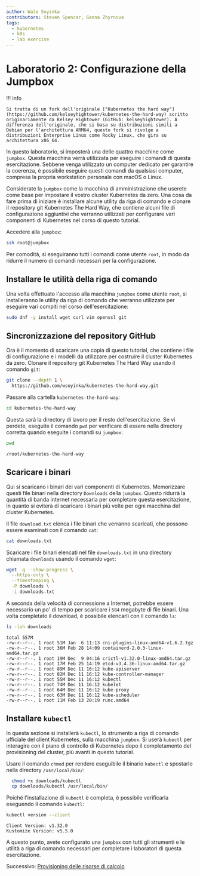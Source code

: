 ```yaml
---
author: Wale Soyinka
contributors: Steven Spencer, Ganna Zhyrnova
tags:
  - kubernetes
  - k8s
  - lab exercise
---
```


# Laboratorio 2: Configurazione della Jumpbox

!!! info

    Si tratta di un fork dell'originale ["Kubernetes the hard way"](https://github.com/kelseyhightower/kubernetes-the-hard-way) scritto originariamente da Kelsey Hightower (GitHub: kelseyhightower). A differenza dell'originale, che si basa su distribuzioni simili a Debian per l'architettura ARM64, questo fork si rivolge a distribuzioni Enterprise Linux come Rocky Linux, che gira su architettura x86_64.

In questo laboratorio, si imposterà una delle quattro macchine come `jumpbox`. Questa macchina verrà utilizzata per eseguire i comandi di questa esercitazione. Sebbene venga utilizzato un computer dedicato per garantire la coerenza, è possibile eseguire questi comandi da qualsiasi computer, compresa la propria workstation personale con macOS o Linux.

Considerate la `jumpbox` come la macchina di amministrazione che userete come base per impostare il vostro cluster Kubernetes da zero. Una cosa da fare prima di iniziare è installare alcune utility da riga di comando e clonare il repository git Kubernetes The Hard Way, che contiene alcuni file di configurazione aggiuntivi che verranno utilizzati per configurare vari componenti di Kubernetes nel corso di questo tutorial.

Accedere alla `jumpbox`:

```bash
ssh root@jumpbox
```

Per comodità, si eseguiranno tutti i comandi come utente `root`, in modo da ridurre il numero di comandi necessari per la configurazione.

## Installare le utilità della riga di comando

Una volta effettuato l'accesso alla macchina `jumpbox` come utente `root`, si installeranno le utility da riga di comando che verranno utilizzate per eseguire vari compiti nel corso dell'esercitazione:

```bash
sudo dnf -y install wget curl vim openssl git
```

## Sincronizzazione del repository GitHub

Ora è il momento di scaricare una copia di questo tutorial, che contiene i file di configurazione e i modelli da utilizzare per costruire il cluster Kubernetes da zero. Clonare il repository git Kubernetes The Hard Way usando il comando `git`:

```bash
git clone --depth 1 \
  https://github.com/wsoyinka/kubernetes-the-hard-way.git
```

Passare alla cartella `kubernetes-the-hard-way`:

```bash
cd kubernetes-the-hard-way
```

Questa sarà la directory di lavoro per il resto dell'esercitazione. Se vi perdete, eseguite il comando `pwd` per verificare di essere nella directory corretta quando eseguite i comandi su `jumpbox`:

```bash
pwd
```

```text
/root/kubernetes-the-hard-way
```

## Scaricare i binari

Qui si scaricano i binari dei vari componenti di Kubernetes. Memorizzare questi file binari nella directory `Downloads` della `jumpbox`. Questo ridurrà la quantità di banda internet necessaria per completare questa esercitazione, in quanto si eviterà di scaricare i binari più volte per ogni macchina del cluster Kubernetes.

Il file `download.txt` elenca i file binari che verranno scaricati, che possono essere esaminati con il comando `cat`:

```bash
cat downloads.txt
```

Scaricare i file binari elencati nel file `downloads.txt` in una directory chiamata `downloads` usando il comando `wget`:

```bash
wget -q --show-progress \
  --https-only \
  --timestamping \
  -P downloads \
  -i downloads.txt
```

A seconda della velocità di connessione a Internet, potrebbe essere necessario un po' di tempo per scaricare i `584` megabyte di file binari. Una volta completato il download, è possibile elencarli con il comando `ls`:

```bash
ls -loh downloads
```

```text
total 557M
-rw-r--r--. 1 root 51M Jan  6 11:13 cni-plugins-linux-amd64-v1.6.2.tgz
-rw-r--r--. 1 root 36M Feb 28 14:09 containerd-2.0.3-linux-amd64.tar.gz
-rw-r--r--. 1 root 19M Dec  9 04:16 crictl-v1.32.0-linux-amd64.tar.gz
-rw-r--r--. 1 root 17M Feb 25 14:19 etcd-v3.4.36-linux-amd64.tar.gz
-rw-r--r--. 1 root 89M Dec 11 16:12 kube-apiserver
-rw-r--r--. 1 root 82M Dec 11 16:12 kube-controller-manager
-rw-r--r--. 1 root 55M Dec 11 16:12 kubectl
-rw-r--r--. 1 root 74M Dec 11 16:12 kubelet
-rw-r--r--. 1 root 64M Dec 11 16:12 kube-proxy
-rw-r--r--. 1 root 63M Dec 11 16:12 kube-scheduler
-rw-r--r--. 1 root 11M Feb 13 20:19 runc.amd64
```

## Installare `kubectl`

In questa sezione si installerà `kubectl`, lo strumento a riga di comando ufficiale del client Kubernetes, sulla macchina `jumpbox`. Si userà `kubectl` per interagire con il piano di controllo di Kubernetes dopo il completamento del provisioning del cluster, più avanti in questo tutorial.

Usare il comando `chmod` per rendere eseguibile il binario `kubectl` e spostarlo nella directory `/usr/local/bin/`:

```bash
  chmod +x downloads/kubectl
  cp downloads/kubectl /usr/local/bin/
```

Poiché l'installazione di `kubectl` è completa, è possibile verificarla eseguendo il comando `kubectl`:

```bash
kubectl version --client
```

```text
Client Version: v1.32.0
Kustomize Version: v5.5.0
```

A questo punto, avete configurato una `jumpbox` con tutti gli strumenti e le utilità a riga di comando necessari per completare i laboratori di questa esercitazione.

Successivo: [Provisioning delle risorse di calcolo](lab3-compute-resources.md)
